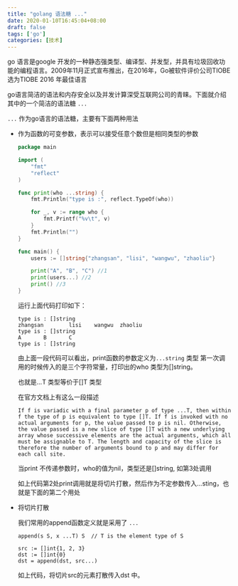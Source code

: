 ```yaml
---
title: "golang 语法糖 ..."
date: 2020-01-10T16:45:04+08:00
draft: false
tags: ['go']
categories: [技术]
---
```


go 语言是google 开发的一种静态强类型、编译型、并发型，并具有垃圾回收功能的编程语言。2009年11月正式宣布推出，在2016年，Go被软件评价公司TIOBE 选为TIOBE 2016 年最佳语言

go语言简洁的语法和内存安全以及并发计算深受互联网公司的青睐。下面就介绍其中的一个简洁的语法糖 `...`

`...` 作为go语言的语法糖，主要有下面两种用法

* 作为函数的可变参数，表示可以接受任意个数但是相同类型的参数
    ```go
    package main

    import (
        "fmt"
        "reflect"
    )

    func print(who ...string) {
        fmt.Println("type is :", reflect.TypeOf(who))

        for _, v := range who {
            fmt.Printf("%v\t", v)
        }
        fmt.Println("")
    }

    func main() {
        users := []string{"zhangsan", "lisi", "wangwu", "zhaoliu"}

        print("A", "B", "C") //1
        print(users...) //2
        print() //3
    }
    ```

    运行上面代码打印如下：

    ```
    type is : []string
    zhangsan        lisi    wangwu  zhaoliu
    type is : []string
    A       B       C
    type is : []string
    ```

    由上面一段代码可以看出，print函数的参数定义为`...string` 类型 第一次调用的时候传入的是三个字符常量，打印出的who 类型为[]string。

    也就是...T 类型等价于[]T 类型

    在官方文档上有这么一段描述
    ```
    If f is variadic with a final parameter p of type ...T, then within f the type of p is equivalent to type []T. If f is invoked with no actual arguments for p, the value passed to p is nil. Otherwise, the value passed is a new slice of type []T with a new underlying array whose successive elements are the actual arguments, which all must be assignable to T. The length and capacity of the slice is therefore the number of arguments bound to p and may differ for each call site. 
    ```

    当print 不传递参数时，who的值为nil，类型还是[]string, 如第3处调用

    如上代码第2处print调用就是将切片打散，然后作为不定参数传入...sting，也就是下面的第二个用处

* 将切片打散

    我们常用的append函数定义就是采用了 `...`

    `append(s S, x ...T) S  // T is the element type of S`

    ```
    src := []int{1, 2, 3}
    dst := []int{0}
    dst = append(dst, src...)
    ```
    如上代码，将切片src的元素打散传入dst 中。
    